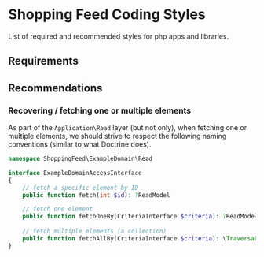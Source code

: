 # Shopping Feed Coding Styles

List of required and recommended styles for php apps and libraries.  

## Requirements


## Recommendations

### Recovering / fetching one or multiple elements

As part of the `Application\Read` layer (but not only), when fetching one or multiple elements, we should strive to respect the following naming conventions (similar to what Doctrine does).

```php
namespace ShoppingFeed\ExampleDomain\Read

interface ExampleDomainAccessInterface
{
    // fetch a specific element by ID
    public function fetch(int $id): ?ReadModel

    // fetch one element
    public function fetchOneBy(CriteriaInterface $criteria): ?ReadModel;
    
    // fetch multiple elements (a collection)
    public function fetchAllBy(CriteriaInterface $criteria): \Traversable;
}
``` 